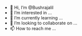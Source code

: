 - 👋 Hi, I’m @Bushrajalil
- 👀 I’m interested in ...
- 🌱 I’m currently learning ...
- 💞️ I’m looking to collaborate on ...
- 📫 How to reach me ...

<!---
Bushrajalil/Bushrajalil is a ✨ special ✨ repository because its `README.md` (this file) appears on your GitHub profile.
You can click the Preview link to take a look at your changes.
--->
